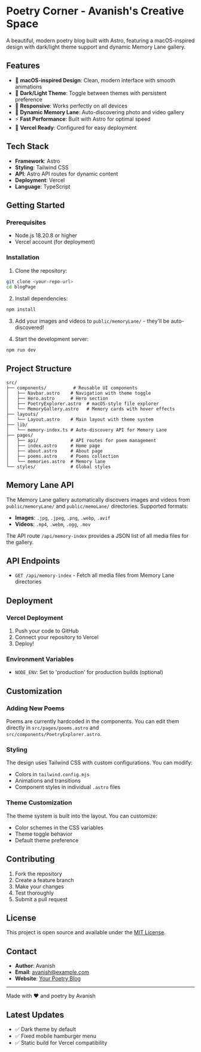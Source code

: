 # Poetry Corner - Avanish's Creative Space

A beautiful, modern poetry blog built with Astro, featuring a macOS-inspired design with dark/light theme support and dynamic Memory Lane gallery.

## Features

- 🎨 **macOS-inspired Design**: Clean, modern interface with smooth animations
- 🌙 **Dark/Light Theme**: Toggle between themes with persistent preference
- 📱 **Responsive**: Works perfectly on all devices
- 📸 **Dynamic Memory Lane**: Auto-discovering photo and video gallery
- ⚡ **Fast Performance**: Built with Astro for optimal speed
- 🚀 **Vercel Ready**: Configured for easy deployment

## Tech Stack

- **Framework**: Astro
- **Styling**: Tailwind CSS
- **API**: Astro API routes for dynamic content
- **Deployment**: Vercel
- **Language**: TypeScript

## Getting Started

### Prerequisites

- Node.js 18.20.8 or higher
- Vercel account (for deployment)

### Installation

1. Clone the repository:

```bash
git clone <your-repo-url>
cd blogPage
```

2. Install dependencies:

```bash
npm install
```

3. Add your images and videos to `public/memoryLane/` - they'll be auto-discovered!

4. Start the development server:

```bash
npm run dev
```

## Project Structure

```
src/
├── components/          # Reusable UI components
│   ├── Navbar.astro    # Navigation with theme toggle
│   ├── Hero.astro      # Hero section
│   ├── PoetryExplorer.astro  # macOS-style file explorer
│   └── MemoryGallery.astro   # Memory cards with hover effects
├── layouts/
│   └── Layout.astro    # Main layout with theme system
├── lib/
│   └── memory-index.ts # Auto-discovery API for Memory Lane
├── pages/
│   ├── api/            # API routes for poem management
│   ├── index.astro     # Home page
│   ├── about.astro     # About page
│   ├── poems.astro     # Poems collection
│   └── memories.astro  # Memory lane
└── styles/             # Global styles
```

## Memory Lane API

The Memory Lane gallery automatically discovers images and videos from `public/memoryLane/` and `public/memoLane/` directories. Supported formats:

- **Images**: `.jpg`, `.jpeg`, `.png`, `.webp`, `.avif`
- **Videos**: `.mp4`, `.webm`, `.ogg`, `.mov`

The API route `/api/memory-index` provides a JSON list of all media files for the gallery.

## API Endpoints

- `GET /api/memory-index` - Fetch all media files from Memory Lane directories

## Deployment

### Vercel Deployment

1. Push your code to GitHub
2. Connect your repository to Vercel
3. Deploy!

### Environment Variables

- `NODE_ENV`: Set to 'production' for production builds (optional)

## Customization

### Adding New Poems

Poems are currently hardcoded in the components. You can edit them directly in `src/pages/poems.astro` and `src/components/PoetryExplorer.astro`.

### Styling

The design uses Tailwind CSS with custom configurations. You can modify:

- Colors in `tailwind.config.mjs`
- Animations and transitions
- Component styles in individual `.astro` files

### Theme Customization

The theme system is built into the layout. You can customize:

- Color schemes in the CSS variables
- Theme toggle behavior
- Default theme preference

## Contributing

1. Fork the repository
2. Create a feature branch
3. Make your changes
4. Test thoroughly
5. Submit a pull request

## License

This project is open source and available under the [MIT License](LICENSE).

## Contact

- **Author**: Avanish
- **Email**: avanish@example.com
- **Website**: [Your Poetry Blog](https://your-poetry-blog.vercel.app)

---

Made with ❤️ and poetry by Avanish

## Latest Updates

- ✅ Dark theme by default
- ✅ Fixed mobile hamburger menu
- ✅ Static build for Vercel compatibility
